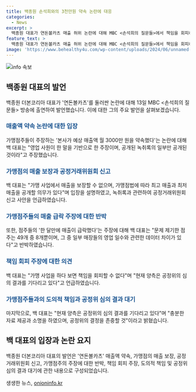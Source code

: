 ```yaml
---
title: 백종원 손석희와의 3천만원 약속 논란에 대응
categories:
  - News
excerpt: >
  백종원 대표가 연돈볼카츠 매출 허위 논란에 대해 MBC <손석희의 질문들>에서 책임을 회피하겠다는 건 아니다고 밝혔다. 본사로부터 약속된 월 매출과 관련한 주장을 영업 활성화를 위해 한 말을 과장된 것으로 받아들이면 안된다며 반박했다. 가맹점주들의 주장을 두고 가맹 사업으로 매출 보장은 어려우며 최고와 최저 매출은 의무적으로 공개된다고 설명했고, 공공기관에 신고된 사안이라 공정거래위원회에서 평가받을 것이라고 전했다. 논란에 대한 자료와 설명을 충분히 제공했으며, 최종 결정은 공정위 심의 결과를 기다릴 예정이라고 밝혔다.
feature_text: >
  백종원 대표가 연돈볼카츠 매출 허위 논란에 대해 MBC <손석희의 질문들>에서 책임을 회피하겠다는 건 아니다고 밝혔다. 본사로부터 약속된 월 매출과 관련한 주장을 영업 활성화를 위해 한 말을 과장된 것으로 받아들이면 안된다며 반박했다. 가맹점주들의 주장을 두고 가맹 사업으로 매출 보장은 어려우며 최고와 최저 매출은 의무적으로 공개된다고 설명했고, 공공기관에 신고된 사안이라 공정거래위원회에서 평가받을 것이라고 전했다. 논란에 대한 자료와 설명을 충분히 제공했으며, 최종 결정은 공정위 심의 결과를 기다릴 예정이라고 밝혔다.
image: 'https://www.behealthy4u.com/wp-content/uploads/2024/06/unnamed-file.png'
---
```


<p><img src="https://www.behealthy4u.com/wp-content/uploads/2024/06/unnamed-file.png" alt="info 속보" /></p>

<h2 data-ke-size="size26">백종원 대표의 발언</h2>

<p data-ke-size="size16">백종원 더본코리아 대표가 '연돈볼카츠'를 둘러싼 논란에 대해 13일 MBC <손석희의 질문들> 방송에 출연하여 발언했습니다. 이에 대한 그의 주요 발언을 살펴보겠습니다.</p>

<h3><b><span style="color: #1a5490;">매출액 약속 논란에 대한 입장</span></b></h3>

<p data-ke-size="size16">가맹점주들이 주장하는 '본사가 예상 매출액 월 3000만 원을 약속했다'는 논란에 대해 백 대표는 "영업 사원이 한 말을 기반으로 한 주장이며, 공개된 녹취록의 일부만 공개된 것이라"고 주장했습니다.</p>

<h3><b><span style="color: #1a5490;">가맹점의 매출 보장과 공정거래위원회 신고</span></b></h3>

<p data-ke-size="size16">백 대표는 "가맹 사업에서 매출을 보장할 수 없으며, 가맹점법에 따라 최고 매출과 최저 매출을 공개할 의무가 있다"며 입장을 설명하였고, 녹취록과 관련하여 공정거래위원회 신고 사안을 언급하였습니다.</p>

<h3><b><span style="color: #1a5490;">가맹점주들의 매출 급락 주장에 대한 반박</span></b></h3>

<p data-ke-size="size16">또한, 점주들의 '한 달만에 매출이 급락했다'는 주장에 대해 백 대표는 "문제 제기한 점주는 49개 중 8개뿐이며, 그 중 일부 매장들의 영업 일수와 관련한 데이터 차이가 있다"고 반박하였습니다.</p>

<h3><b><span style="color: #1a5490;">책임 회피 주장에 대한 의견</span></b></h3>

<p data-ke-size="size16">백 대표는 "가맹 사업을 하다 보면 책임을 회피할 수 없다"며 "현재 양측은 공정위의 심의 결과를 기다리고 있다"고 언급하였습니다.</p>

<h3><b><span style="color: #1a5490;">가맹점주들과의 도의적 책임과 공정위 심의 결과 대기</span></b></h3>

<p data-ke-size="size16">마지막으로, 백 대표는 "현재 양측은 공정위의 심의 결과를 기다리고 있다"며 "충분한 자료 제공과 소명을 하였으며, 공정위의 결정을 존중할 것"이라고 밝혔습니다.</p>

<h2 data-ke-size="size26">백 대표의 입장과 논란 요지</h2>

<p data-ke-size="size16">백종원 더본코리아 대표의 발언은 '연돈볼카츠' 매출액 약속, 가맹점의 매출 보장, 공정거래위원회 신고, 가맹점주의 주장에 대한 반박, 책임 회피 주장, 도의적 책임 및 공정위 심의 결과 대기에 관한 내용으로 구성되었습니다.</p>
생생한 뉴스, <a href="https://onioninfo.kr" rel="dofollow">onioninfo.kr</a>


